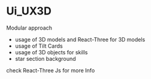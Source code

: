 # Ui_UX3D
Modular approach

* usage of 3D models and React-Three for 3D models
* usage of Tilt Cards
* usage of 3D objects for skills
* star section background

check React-Three Js for more Info
